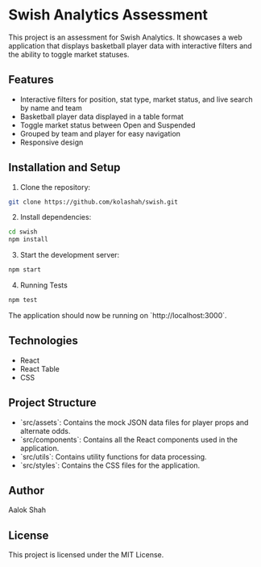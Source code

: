 # Swish Analytics Assessment

This project is an assessment for Swish Analytics. It showcases a web application that displays basketball player data with interactive filters and the ability to toggle market statuses.

## Features

- Interactive filters for position, stat type, market status, and live search by name and team
- Basketball player data displayed in a table format
- Toggle market status between Open and Suspended
- Grouped by team and player for easy navigation
- Responsive design

## Installation and Setup

1. Clone the repository:

```bash
git clone https://github.com/kolashah/swish.git
```

2. Install dependencies:

```bash
cd swish
npm install
```

3. Start the development server:

```bash
npm start
```

4. Running Tests

```bash
npm test
```


The application should now be running on \`http://localhost:3000\`.

## Technologies

- React
- React Table
- CSS

## Project Structure

- \`src/assets\`: Contains the mock JSON data files for player props and alternate odds.
- \`src/components\`: Contains all the React components used in the application.
- \`src/utils\`: Contains utility functions for data processing.
- \`src/styles\`: Contains the CSS files for the application.

## Author

Aalok Shah

## License

This project is licensed under the MIT License.

